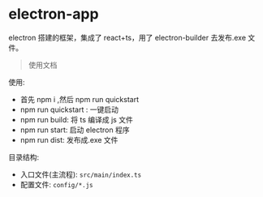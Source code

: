# electron-app

electron 搭建的框架，集成了 react+ts，用了 electron-builder 去发布.exe 文件。

> 使用文档

使用:

- 首先 npm i ,然后 npm run quickstart
- npm run quickstart : 一键启动
- npm run build: 将 ts 编译成 js 文件
- npm run start: 启动 electron 程序
- npm run dist: 发布成.exe 文件

目录结构:

* 入口文件(主流程): `src/main/index.ts`
* 配置文件: `config/*.js`

